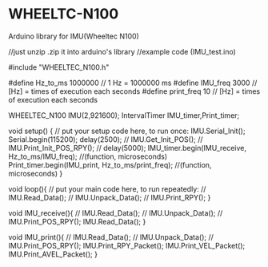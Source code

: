 # WHEELTC-N100
Arduino library for IMU(Wheeltec N100)

//just unzip .zip it into arduino's library
//example code (IMU_test.ino) 

#include "WHEELTEC_N100.h"

#define Hz_to_ms 1000000 // 1 Hz = 1000000 ms
#define IMU_freq 3000     // [Hz] = times of execution each seconds
#define print_freq 10     // [Hz] = times of execution each seconds

WHEELTEC_N100 IMU(2,921600);
IntervalTimer IMU_timer,Print_timer;

void setup() {
  // put your setup code here, to run once:
  IMU.Serial_Init();
  Serial.begin(115200);
    delay(2500);
    // IMU.Get_Init_POS();
    // IMU.Print_Init_POS_RPY();
    // delay(5000);
    IMU_timer.begin(IMU_receive, Hz_to_ms/IMU_freq);  //(function, microseconds)
    Print_timer.begin(IMU_print, Hz_to_ms/print_freq);  //(function, microseconds)
  }

void loop(){
  // put your main code here, to run repeatedly:
  // IMU.Read_Data();
  // IMU.Unpack_Data();
  // IMU.Print_RPY();
}

void IMU_receive(){
  // IMU.Read_Data();
  // IMU.Unpack_Data();
  // IMU.Print_POS_RPY();
  IMU.Read_Data();
}

void IMU_print(){
  // IMU.Read_Data();
  // IMU.Unpack_Data();
  // IMU.Print_POS_RPY();
  IMU.Print_RPY_Packet();
  IMU.Print_VEL_Packet();
  IMU.Print_AVEL_Packet();
}

